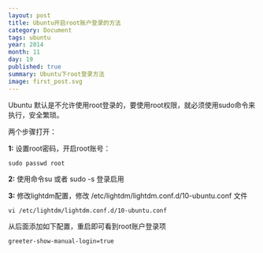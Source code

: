 ```yaml
---
layout: post
title: Ubuntu开启root账户登录的方法
category: Document
tags: ubuntu
year: 2014
month: 11
day: 19
published: true
summary: Ubuntu下root登录方法
image: first_post.svg
---
```


Ubuntu 默认是不允许使用root登录的，要使用root权限，就必须使用sudo命令来执行，安全繁琐。

两个步骤打开：

**1:** 设置root密码，开启root账号：

```
sudo passwd root
```

**2:** 使用命令su 或者 sudo -s 登录启用

**3:** 修改lightdm配置，修改 /etc/lightdm/lightdm.conf.d/10-ubuntu.conf 文件

```
vi /etc/lightdm/lightdm.conf.d/10-ubuntu.conf
```

从后面添加如下配置，重启即可看到root账户登录项

```
greeter-show-manual-login=true
```
